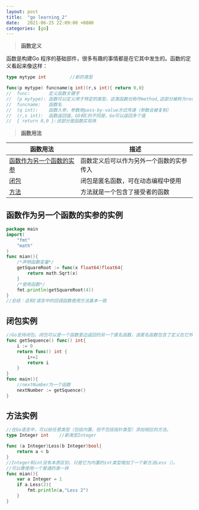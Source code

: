 ```yaml
---
layout:	post
title:	"go learning_2"
date:	2021-06-25 22:09:00 +0800
categories: [go]
---
```


> **函数定义**

函数是构建Go 程序的基础部件，很多有趣的事情都是在它其中发生的。函数的定义看起来像这样：

```go
type mytype int			//新的类型

func(p mytype) funcname(q int)(r,s int){ return 0,0}
//	func:		定义函数关键字
//	(p mytype):	函数可以定义用于特定的类型，这类函数也称作method,这部分被称为receiver且是可选项。
//	funcname:	函数名
//	(q int):	函数入参，参数用pass-by-value方式传递（参数会被复制）
//	(r,s int):	函数返回值，GO和C的不同是，Go可以返回多个值
//	{ return 0,0 }:该部分是函数实现体
```

> **函数用法**

| 函数用法                                                    | 描述                                     |
| ----------------------------------------------------------- | ---------------------------------------- |
| [函数作为另一个函数的实参](#函数作为另一个函数的实参的实例) | 函数定义后可以作为另外一个函数的实参传入 |
| [闭包](#闭包实例)                                           | 闭包是匿名函数，可在动态编程中使用       |
| [方法](#方法实例)                                           | 方法就是一个包含了接受者的函数           |

## 函数作为另一个函数的实参的实例

```go
package main
import(
	"fmt"
    "math"
)
func mian(){
    /*声明函数变量*/
    getSquareRoot := func(x float64)float64{
        return math.Sqrt(x)
    }
    /*使用函数*/
    fmt.println(getSquareRoot(4))
}
//总结：这和C语言中的回调函数使用方法基本一致
```

## 闭包实例

```go
//Go支持闭包。闭包可以是一个函数里边返回的另一个匿名函数，该匿名函数包含了定义在它外面的值
func getSequence() func() int{
    i := 0
    return func() int {
        i+=1
        return i
    }
}
func main(){
    //nextNumber为一个函数
    nextNumber := getSquence()
}
```

##  方法实例

```go
//在Go语言中，可以给任意类型（包括内置，但不包括指针类型）添加相应的方法。
type Integer int	//新类型Integer

func (a Integer)Less(b Integer)bool{
    return a < b
}
//Integer和int没有本质区别，只是它为内置的int类型增加了一个新方法Less（）。
//可以像使用一个普通的类一样
func mian(){
    var a Integer = 1
    if a.Less(2){
        fmt.println(a,"Less 2")
    }
}
```

